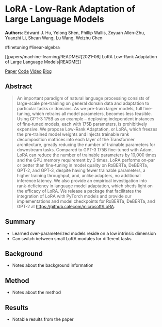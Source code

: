 # LoRA - Low-Rank Adaptation of Large Language Models

**Authors**: Edward J. Hu, Yelong Shen, Phillip Wallis, Zeyuan Allen-Zhu, Yuanzhi Li, Shean Wang, Lu Wang, Weizhu Chen

#finetuning
#linear-algebra

[[papers/machine-learning/README#[2021-06] LoRA Low-Rank Adaptation of Large Language Models|README]]

[Paper](http://arxiv.org/abs/2106.09685)
[Code](https://github.com/microsoft/LoRA)
[Video](https://youtu.be/DhRoTONcyZE?feature=shared)
[Blog](https://www.ibm.com/think/topics/lora)

## Abstract

> An important paradigm of natural language processing consists of large-scale pre-training on general domain data and adaptation to particular tasks or domains. As we pre-train larger models, full fine-tuning, which retrains all model parameters, becomes less feasible. Using GPT-3 175B as an example – deploying independent instances of fine-tuned models, each with 175B parameters, is prohibitively expensive. We propose Low-Rank Adaptation, or LoRA, which freezes the pre-trained model weights and injects trainable rank decomposition matrices into each layer of the Transformer architecture, greatly reducing the number of trainable parameters for downstream tasks. Compared to GPT-3 175B fine-tuned with Adam, LoRA can reduce the number of trainable parameters by 10,000 times and the GPU memory requirement by 3 times. LoRA performs on-par or better than fine-tuning in model quality on RoBERTa, DeBERTa, GPT-2, and GPT-3, despite having fewer trainable parameters, a higher training throughput, and, unlike adapters, no additional inference latency. We also provide an empirical investigation into rank-deficiency in language model adaptation, which sheds light on the efficacy of LoRA. We release a package that facilitates the integration of LoRA with PyTorch models and provide our implementations and model checkpoints for RoBERTa, DeBERTa, and GPT-2 at <https://github.calecom/microsoft/LoRA>.

## Summary

- Learned over-parameterized models reside on a low intrinsic dimension
- Can switch between small LoRA modules for different tasks

## Background

- Notes about the background information

## Method

- Notes about the method

## Results

- Notable results from the paper
